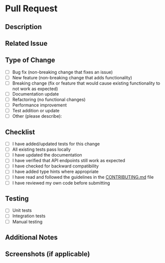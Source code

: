# Pull Request

## Description
<!-- Provide a brief description of the changes in this PR -->

## Related Issue
<!-- Link to the issue this PR addresses, if applicable -->
<!-- Example: Fixes #123 or Addresses #456 -->

## Type of Change
<!-- Check the appropriate option(s) -->
- [ ] Bug fix (non-breaking change that fixes an issue)
- [ ] New feature (non-breaking change that adds functionality)
- [ ] Breaking change (fix or feature that would cause existing functionality to not work as expected)
- [ ] Documentation update
- [ ] Refactoring (no functional changes)
- [ ] Performance improvement
- [ ] Test addition or update
- [ ] Other (please describe):

## Checklist
<!-- Check all that apply -->
- [ ] I have added/updated tests for this change
- [ ] All existing tests pass locally
- [ ] I have updated the documentation
- [ ] I have verified that API endpoints still work as expected
- [ ] I have checked for backward compatibility
- [ ] I have added type hints where appropriate
- [ ] I have read and followed the guidelines in the [CONTRIBUTING.md](../CONTRIBUTING.md) file
- [ ] I have reviewed my own code before submitting

## Testing
<!-- Describe the testing you've done -->
- [ ] Unit tests
- [ ] Integration tests
- [ ] Manual testing

## Additional Notes
<!-- Add any additional information that might be helpful for reviewers -->

## Screenshots (if applicable)
<!-- Add screenshots to help explain your changes, if needed -->
